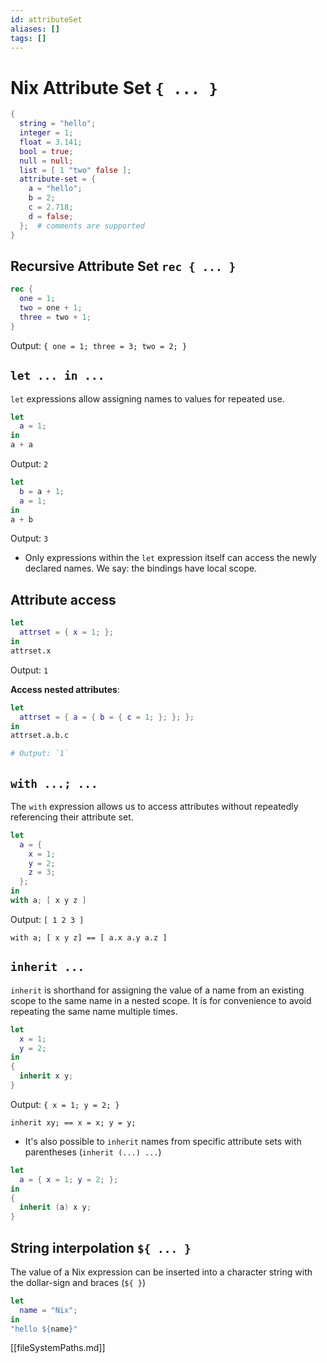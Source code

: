 ```yaml
---
id: attributeSet
aliases: []
tags: []
---
```


# Nix Attribute Set `{ ... }`

```nix Attribute Set
{
  string = "hello";
  integer = 1;
  float = 3.141;
  bool = true;
  null = null;
  list = [ 1 "two" false ];
  attribute-set = {
    a = "hello";
    b = 2;
    c = 2.718;
    d = false;
  };  # comments are supported
}
```

## Recursive Attribute Set `rec { ... }`

```nix
rec {
  one = 1;
  two = one + 1;
  three = two + 1;
}
```

Output:
`{ one = 1; three = 3; two = 2; }`

## `let ... in ...`

`let` expressions allow assigning names to values for repeated use.

```nix
let
  a = 1;
in
a + a
```

Output: `2`

```nix
let
  b = a + 1;
  a = 1;
in
a + b
```

Output: `3`

-   Only expressions within the `let` expression itself can access the newly
    declared names. We say: the bindings have local scope.

## Attribute access

```nix
let
  attrset = { x = 1; };
in
attrset.x
```

Output: `1`

**Access nested attributes**:

```nix
let
  attrset = { a = { b = { c = 1; }; }; };
in
attrset.a.b.c

# Output: `1`
```

## `with ...; ...`

The `with` expression allows us to access attributes without repeatedly
referencing their attribute set.

```nix
let
  a = {
    x = 1;
    y = 2;
    z = 3;
  };
in
with a; [ x y z ]
```

Output: `[ 1 2 3 ]`

`with a; [ x y z] == [ a.x a.y a.z ]`

## `inherit ...`

`inherit` is shorthand for assigning the value of a name from an existing scope
to the same name in a nested scope. It is for convenience to avoid repeating the
same name multiple times.

```nix
let
  x = 1;
  y = 2;
in
{
  inherit x y;
}
```

Output: `{ x = 1; y = 2; }`

`inherit xy; == x = x; y = y;`

-   It's also possible to `inherit` names from specific attribute sets with
    parentheses (`inherit (...) ...`)

```nix
let
  a = { x = 1; y = 2; };
in
{
  inherit (a) x y;
}
```

## String interpolation `${ ... }`

The value of a Nix expression can be inserted into a character string with the
dollar-sign and braces (`${ }`)

```nix
let
  name = "Nix";
in
"hello ${name}"
```

[[fileSystemPaths.md]]
